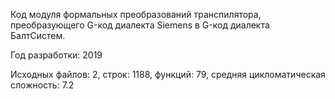 Код модуля формальных преобразований транспилятора, преобразующего G-код диалекта Siemens в G-код диалекта БалтСистем.

Год разработки: 2019

Исходных файлов: 2, строк: 1188, функций: 79, средняя цикломатическая сложность: 7.2 
